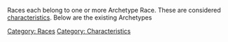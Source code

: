 Races each belong to one or more Archetype Race. These are considered [
characteristics](:Category:_Characteristics "wikilink"). Below are the
existing Archetypes

[Category: Races](Category:_Races "wikilink") [Category:
Characteristics](Category:_Characteristics "wikilink")
